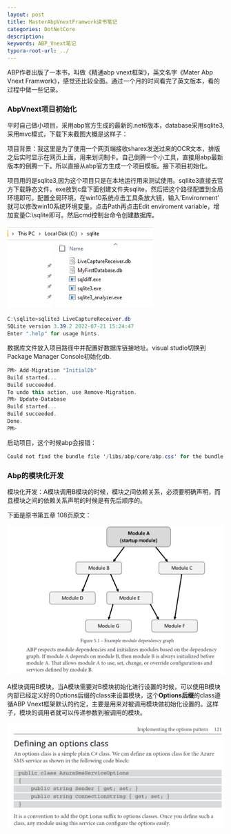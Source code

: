 ```yaml
---
layout: post
title: MasterAbpVnextFramwork读书笔记
categories: DotNetCore
description: 
keywords: ABP_Vnext笔记
typora-root-url: ../
---
```


ABP作者出版了一本书，叫做《精通abp vnext框架》，英文名字《Mater Abp Vnext Framwork》，感觉还比较全面。通过一个月的时间看完了英文版本，看的过程中做一些记录。

### AbpVnext项目初始化

平时自己做小项目，采用abp官方生成的最新的.net6版本，database采用sqlite3,采用mvc模式，下载下来截图大概是这样子：

项目背景：我这里是为了使用一个网页端接收sharex发送过来的OCR文本，排版之后实时显示在网页上面，用来划词制卡。自己倒腾一个小工具，直接用abp最新版本的倒腾一下。所以直接从abp官方生成一个项目模板。接下项目初始化。

项目用的是sqlite3,因为这个项目只是在本地运行用来测试使用。sqllite3直接去官方下载静态文件，exe放到c盘下面创建文件夹sqlite，然后把这个路径配置到全局环境即可。配置全局环境，在win10系统点击工具条放大镜，输入‘Environment’ 就可以修改win10系统环境变量。点击Path再点击Edit enviroment variable，增加变量C:\sqlite即可。然后cmd控制台命令创建数据库。

![H9KXlMwzsX](/images/posts/H9KXlMwzsX.png)

````c#
C:\sqlite>sqlite3 LiveCaptureReceiver.db
SQLite version 3.39.2 2022-07-21 15:24:47
Enter ".help" for usage hints.
````

数据库文件放入项目路径中并配置好数据库链接地址。visual studio切换到Package Manager Console初始化db.

````c#
PM> Add-Migration "InitialDb"
Build started...
Build succeeded.
To undo this action, use Remove-Migration.
PM> Update-Database
Build started...
Build succeeded.
Done.
PM> 
````

启动项目，这个时候abp会报错：

````c#
Could not find the bundle file '/libs/abp/core/abp.css' for the bundle 'Basic.Global'!
````





### Abp的模块化开发

模块化开发：A模块调用B模块的时候，模块之间依赖关系，必须要明确声明，而且模块之间的依赖关系声明的时候是有先后顺序的。

下面是原书第五章 108页原文：

![sO6nBKsyfi](/images/posts/sO6nBKsyfi.png)

A模块调用B模块，当A模块需要对B模块初始化进行设置的时候，可以使用B模块内部已经定义好的Options后缀的class来设置模块，这个**Options后缀**的class遵循ABP Vnext框架默认的约定，主要是用来对被调用模块做初始化设置的。这样子，模块的调用者就可以传递参数到被调用的模块。

![ZEWaoCpfvm](/images/posts/ZEWaoCpfvm.png)

